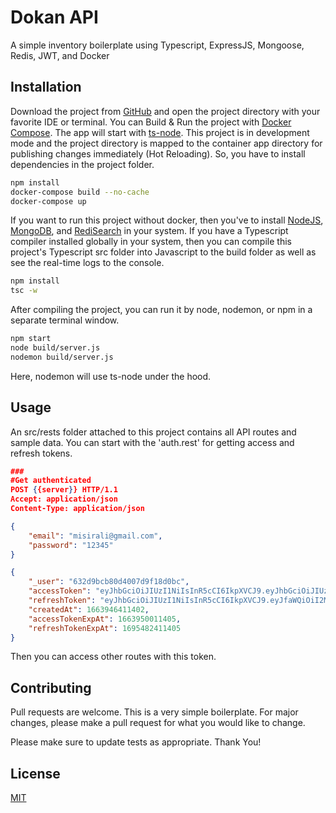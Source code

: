 # Dokan API
A simple inventory boilerplate using Typescript, ExpressJS, Mongoose, Redis, JWT, and Docker

## Installation

Download the project from  [GitHub](https://github.com/trroyel/dokan) and open the project directory with your favorite IDE or terminal. You can Build & Run the project with [Docker Compose](https://docs.docker.com/compose/). The app will start with [ts-node](https://typestrong.org/ts-node/). This project is in development mode and the project directory is mapped to the container app directory for publishing changes immediately (Hot Reloading). So, you have to install dependencies in the project folder.

```bash
npm install
docker-compose build --no-cache
docker-compose up
```
If you want to run this project without docker, then you've to install [NodeJS](https://nodejs.org/en/download/), [MongoDB](https://www.mongodb.com/docs/manual/installation/), and [RediSearch](https://redis.io/docs/stack/search/) in your system. If you have a Typescript compiler installed globally in your system, then you can compile this project's Typescript src folder into Javascript to the build folder as well as see the real-time logs to the console.

```bash
npm install
tsc -w
```
After compiling the project, you can run it by node, nodemon, or npm in a separate terminal window.

```bash
npm start 
node build/server.js
nodemon build/server.js
```
Here, nodemon will use ts-node under the hood.
## Usage
An src/rests folder attached to this project contains all API routes and sample data. You can start with the 'auth.rest' for getting access and refresh tokens. 
```JSON
###
#Get authenticated
POST {{server}} HTTP/1.1
Accept: application/json
Content-Type: application/json

{   
    "email": "misirali@gmail.com",
    "password": "12345"
}

{
    "_user": "632d9bcb80d4007d9f18d0bc",
    "accessToken": "eyJhbGciOiJIUzI1NiIsInR5cCI6IkpXVCJ9.eyJhbGciOiJIUzI1NiIsInR5cCI6IkpXVCJ9****",
    "refreshToken": "eyJhbGciOiJIUzI1NiIsInR5cCI6IkpXVCJ9.eyJfaWQiOiI2MzJkOWJjYjgwZDQwMDdkOWY****",
    "createdAt": 1663946411402,
    "accessTokenExpAt": 1663950011405,
    "refreshTokenExpAt": 1695482411405
}
```
Then you can access other routes with this token.
## Contributing
Pull requests are welcome. This is a very simple boilerplate. For major changes, please make a pull request for what you would like to change.

Please make sure to update tests as appropriate. Thank You!

## License
[MIT](https://choosealicense.com/licenses/mit/)